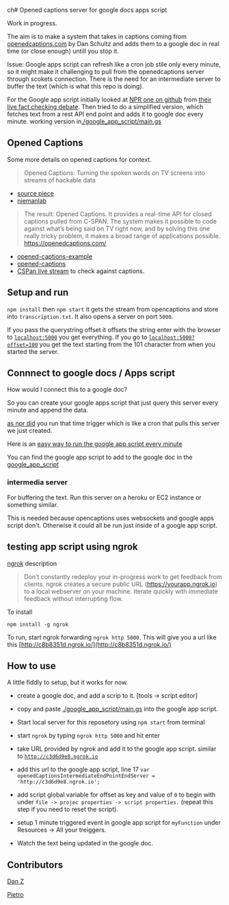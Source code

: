 ch# Opened captions server for google docs apps script

Work in progress. 

The aim is to make a system that takes in captions coming from [openedcaptions.com](https://openedcaptions.com) by Dan Schultz and adds them to a google doc in real time (or close enough) untill you stop it.

Issue: Google apps script can refresh like a cron job stile only every minute, so it might make it challenging to pull from the openedcaptions server through scokets connection. There is the need for an intermediate server to buffer the text (which is what this repo is doing). 

For the Google app script initially looked at [NPR one on github](https://github.com/nprapps/debates) from [their live fact checking debate](https://source.opennews.org/en-US/articles/how-npr-transcribes-and-fact-checks-debates-live).
Then tried to do a simplified version, which fetches text from a rest API end point and adds it to google doc every minute.
working version in[./google_app_script/main.gs](./google_app_script/main.gs)

## Opened Captions
Some more details on opened captions for context. 

>Opened Captions: Turning the spoken words on TV screens into streams of hackable data

- [source piece](https://source.opennews.org/en-US/articles/introducing-opened-captions)
- [niemanlab](http://www.niemanlab.org/2012/12/opened-captions-turning-the-spoken-words-on-tv-screens-into-streams-of-hackable-data/)

>The result: Opened Captions. It provides a real-time API for closed captions pulled from C-SPAN. The system makes it possible to code against what’s being said on TV right now, and by solving this one really tricky problem, it makes a broad range of applications possible.
https://openedcaptions.com/ 

- [opened-captions-example](https://github.com/slifty/opened-captions-example) 
- [opened-captions](https://github.com/slifty/opened-captions)
- [CSPan live stream](http://www.stream2watch.cc/live-television/united-states/c-span-live-stream) to check against captions.


## Setup and run 

`npm install` then `npm start` it gets the stream from opencaptions and store into `transcription.txt`. It also opens a server on port `5000`.

If you pass the querystring offset it offsets the string
enter with the browser to [`localhost:5000`](localhost:5000) you get everything.
If you go to [`localhost:5000?offset=100`](http://localhost:5000?offset=100) you get the text starting from the 101 character from when you started the server.


## Connnect to google docs / Apps script
How would I connect this to a google doc?

So you can create your google apps script that just query this server every minute and append the data.

[as npr did](https://github.com/nprapps/debates/blob/master/google_apps_scripts/main.js) you run that time trigger which is like a cron that pulls this server we just created.

Here is an [easy way to run the google app script every minute](https://deveopers.google.com/apps-script/guides/triggers/installable#time-driven_triggers)

You can find  the google app script to add to the google doc in the [google_app_script](./google_app_script)

### intermedia server
For buffering the text. Run this server on a heroku or EC2 instance or something similar. 

This is needed because opencaptions uses websockets and google apps script don't. Otherwise it could all be run just inside of a google app script.

## testing app script using ngrok
[ngrok](https://ngrok.com/) description

>Don’t constantly redeploy your in-progress work to get feedback from clients. ngrok creates a secure public URL (https://yourapp.ngrok.io) to a local webserver on your machine. Iterate quickly with immediate feedback without interrupting flow.

To install

`npm install -g ngrok`

To run, start ngrok forwarding `ngrok http 5000`. 
This will give you a url like this [http://c8b8351d.ngrok.io/](http://c8b8351d.ngrok.io/)


## How to use 

A little fiddly to setup, but it works for now. 

- create a google doc, and add a scrip to it. [tools -> script editor]
- copy and paste [./google_app_script/main.gs](./google_app_script/main.gs) into the google app script. 

- Start local server for this reposetory using `npm start` from terminal
- start `ngrok` by typing `ngrok http 5000` and hit enter
- take URL provided by ngrok and add it to the google app script.  similar to [`http://c3d6d9e8.ngrok.io`](http://c3d6d9e8.ngrok.io)
- add this url to the google app script, line 17 `var openedCaptionsIntermediateEndPointEndServer = 'http://c3d6d9e8.ngrok.io';`
- add script global variable for offset as key and value of `0` to begin with under `file -> projec properties -> script properties.` (repeat this step if you need to reset the script).
- setup 1 minute triggered event in google app script  for `myFunction` under Resources -> All your treiggers. 
- Watch the text being updated in the google doc.




## Contributors

[Dan Z](https://github.com/impronunciable)

[Pietro](https://github.com/pietrop)